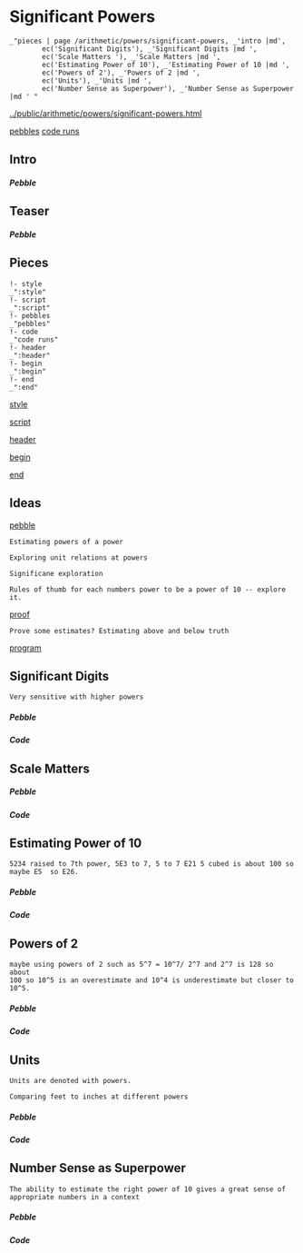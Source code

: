 # Significant Powers

    _"pieces | page /arithmetic/powers/significant-powers, _'intro |md',
            ec('Significant Digits'), _'Significant Digits |md ',
            ec('Scale Matters '), _'Scale Matters |md ',
            ec('Estimating Power of 10'), _'Estimating Power of 10 |md ',
            ec('Powers of 2'), _'Powers of 2 |md ',
            ec('Units'), _'Units |md ',
            ec('Number Sense as Superpower'), _'Number Sense as Superpower |md ' "

[../public/arithmetic/powers/significant-powers.html](# "save:")

[pebbles](#pebble "h5: | .join \n")
[code runs](#code "h5: | .join \n")

## Intro

##### Pebble

## Teaser

##### Pebble

## Pieces

    !- style
    _":style"
    !- script
    _":script"
    !- pebbles
    _"pebbles"
    !- code
    _"code runs"
    !- header
    _":header"
    !- begin
    _":begin"
    !- end
    _":end"



[style]() 

[script]()

[header]()

[begin]()

[end]()

## Ideas

[pebble]()

    Estimating powers of a power

    Exploring unit relations at powers

    Significane exploration

    Rules of thumb for each numbers power to be a power of 10 -- explore it. 

[proof]()

    Prove some estimates? Estimating above and below truth

[program]()



## Significant Digits


    Very sensitive with higher powers




##### Pebble


##### Code


## Scale Matters




##### Pebble


##### Code


## Estimating Power of 10


    5234 raised to 7th power, 5E3 to 7, 5 to 7 E21 5 cubed is about 100 so
    maybe E5  so E26. 

##### Pebble


##### Code


## Powers of 2

    maybe using powers of 2 such as 5^7 = 10^7/ 2^7 and 2^7 is 128 so about
    100 so 10^5 is an overestimate and 10^4 is underestimate but closer to
    10^5. 




##### Pebble


##### Code


## Units


    Units are denoted with powers. 

    Comparing feet to inches at different powers


##### Pebble


##### Code


## Number Sense as Superpower

    The ability to estimate the right power of 10 gives a great sense of
    appropriate numbers in a context




##### Pebble


##### Code



